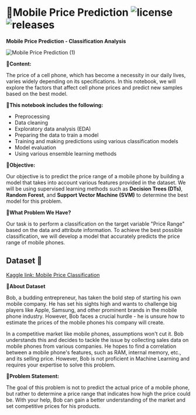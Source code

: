 # 📱Mobile Price Prediction ![license](https://img.shields.io/github/license/alifrmf/Mobile-Price-Prediction-Classification-Analysis.svg) ![releases](https://img.shields.io/github/release/alifrmf/Mobile-Price-Prediction-Classification-Analysis.svg)

**Mobile Price Prediction - Classification Analysis**

![Mobile Price Prediction (1)](https://user-images.githubusercontent.com/105715834/233460210-ecc98641-03a6-45c7-9e22-57d2872d5699.gif)

**📱Content:** 

The price of a cell phone, which has become a necessity in our daily lives, varies widely depending on its specifications. In this notebook, we will explore the factors that affect cell phone prices and predict new samples based on the best model.

**📱This notebook includes the following:**

- Preprocessing
- Data cleaning
- Exploratory data analysis (EDA)
- Preparing the data to train a model
- Training and making predictions using various classification models
- Model evaluation
- Using various ensemble learning methods
    
**📱Objective:**   
    
Our objective is to predict the price range of a mobile phone by building a model that takes into account various features provided in the dataset. We will be using supervised learning methods such as **Decision Trees (DTs)**, **Random Forest**, and **Support Vector Machine (SVM)** to determine the best model for this problem.

**📱What Problem We Have?**
    
Our task is to perform a classification on the target variable "Price Range" based on the data and attribute information. To achieve the best possible classification, we will develop a model that accurately predicts the price range of mobile phones.


## Dataset 📔

[Kaggle link: Mobile Price Classification](https://www.kaggle.com/datasets/iabhishekofficial/mobile-price-classification?select=train.csv)

**📔About Dataset**

Bob, a budding entrepreneur, has taken the bold step of starting his own mobile company. He has set his sights high and wants to challenge big players like Apple, Samsung, and other prominent brands in the mobile phone industry. However, Bob faces a crucial hurdle - he is unsure how to estimate the prices of the mobile phones his company will create.

In a competitive market like mobile phones, assumptions won't cut it. Bob understands this and decides to tackle the issue by collecting sales data on mobile phones from various companies. He hopes to find a correlation between a mobile phone's features, such as RAM, internal memory, etc., and its selling price. However, Bob is not proficient in Machine Learning and requires your expertise to solve this problem.

**📔Problem Statement:**

The goal of this problem is not to predict the actual price of a mobile phone, but rather to determine a price range that indicates how high the price could be. With your help, Bob can gain a better understanding of the market and set competitive prices for his products.

